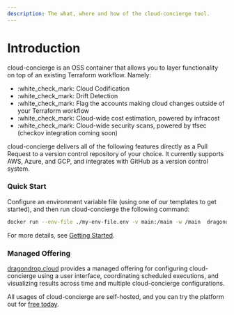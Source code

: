 ```yaml
---
description: The what, where and how of the cloud-concierge tool.
---
```


# Introduction

cloud-concierge is an OSS container that allows you to layer functionality on top of an existing Terraform workflow. Namely:

* :white\_check\_mark: Cloud Codification
* :white\_check\_mark: Drift Detection&#x20;
* :white\_check\_mark: Flag the accounts making cloud changes outside of your Terraform workflow
* :white\_check\_mark: Cloud-wide cost estimation, powered by infracost
* :white\_check\_mark: Cloud-wide security scans, powered by tfsec (checkov integration coming soon)

cloud-concierge delivers all of the following features directly as a Pull Request to a version control repository of your choice. It currently supports AWS, Azure, and GCP, and integrates with GitHub as a version control system.

### Quick Start

Configure an environment variable file (using one of our templates to get started), and then run cloud-concierge the following command:

```bash
docker run --env-file ./my-env-file.env -v main:/main -w /main  dragondropcloud/cloud-concierge:latest
```

For more details, see [Getting Started](running-cloud-concierge/getting-started.md).

### Managed Offering

[dragondrop.cloud](https://dragondrop.cloud) provides a managed offering for configuring cloud-concierge using a user interface, coordinating scheduled executions, and visualizing results across time and multiple cloud-concierge configurations.

All usages of cloud-concierge are self-hosted, and you can try the platform out for [free today](https://app.dragondrop.cloud).
